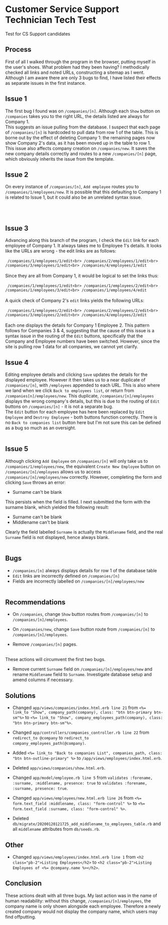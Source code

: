 # Customer Service Support Technician Tech Test
Test for CS Support candidates

## Process

First of all I walked through the program in the browser, putting myself in the user's shoes. What problem had they been having? I methodically checked all links and noted URLs, constructing a sitemap as I went. Although I am aware there are only 3 bugs to find, I have listed their effects as separate issues in the first instance.

## Issue 1

The first bug I found was on `/companies/[n]`. Although each `Show` button on `/companies` takes you to the right URL, the details listed are always for Company 1.
<br>
This suggests an issue pulling from the database. I suspect that each page of `/companies/[n]` is hardcoded to pull data from row 1 of the table. This is borne out by the effect of deleting Company 1: the remaining pages now show Company 2's data, as it has been moved up in the table to row 1.
<br>
This issue also affects company creation on `/companies/new`. It saves the new company details correctly and routes to a new `/companies/[n]` page, which obviously inherits the issue from the template.

## Issue 2

On every instance of `/companies/[n]`, `Add employee` routes you to `/companies/1/employees/new`. It is possible that this defaulting to Company 1 is related to Issue 1, but it could also be an unrelated syntax issue. 

<br><br>

## Issue 3

Advancing along this branch of the program, I check the `Edit` link for each employee of Company 1. It always takes me to Employee 1's details. It looks like the URLs are wrong - the edit links are as follows:
<br><br>```
/companies/1/employees/1/edit<br>
/companies/2/employees/1/edit<br>
/companies/3/employees/1/edit<br>
/companies/4/employees/1/edit```
<br><br>
Since they are all from Company 1, it would be logical to set the links thus:
<br><br>```
/companies/1/employees/1/edit<br>
/companies/1/employees/2/edit<br>
/companies/1/employees/3/edit<br>
/companies/1/employees/4/edit```
<br><br>
A quick check of Company 2's `edit` links yields the following URLs:
<br><br>```
/companies/1/employees/2/edit<br>
/companies/2/employees/2/edit<br>
/companies/3/employees/2/edit<br>
/companies/4/employees/2/edit```
<br><br>
Each one displays the details for Company 1 Employee 2. This pattern follows for Companies 3 & 4, suggesting that the cause of this issue is a syntax issue in the routing of the `Edit` buttons, specifically that the Company and Employee numbers have been switched. However, since the site is pulling row 1 data for all companies, we cannot yet clarify.<br>

## Issue 4

Editing employee details and clicking `Save` updates the details for the displayed employee. However it then takes us to a near duplicate of `/companies/[n]`, with `/employees` appended to each URL. This is also where we land when we click `Back to employees list`, or return from `/companies[n]/employees/new`. This duplicate, `/companies/[n]/employees` displays the wrong company's details, but this is due to the routing of `Edit` buttons on `/companies/[n]` - it is not a separate bug.<br>
The `Edit` button for each employee has here been replaced by `Edit Employee` and `Destroy Employee` - both buttons function correctly. There is no `Back to companies list` button here but I'm not sure this can be defined as a bug so much as an oversight.
<br><br>

## Issue 5

Although clicking `Add Employee` on `/companies/[n]` will only take us to `/companies/1/employees/new`, the equivalent `Create New Employee` button on `/companies/[n]/employees` allows us to access `/companies/[n]/employees/new` correctly. However, completing the form and clicking `Save` throws an error:

* Surname can't be blank<br>

This persists when the field is filled. I next submitted the form with the surname blank, which yielded the following result:

* Surname can't be blank
* Middlename can't be blank<br>

Clearly the field labelled `Surname` is actually the `Middlename` field, and the real `Surname` field is not displayed, hence always blank.
<br><br>

## Bugs

* `/companies/[n]` always displays details for row 1 of the database table
* `Edit` links are incorrectly defined on `/companies/[n]`
* Fields are incorrectly labelled on `/companies/[n]/employees/new`
<br><br>

## Recommendations

* On `/companies`, change `Show` button routes from `/companies/[n]` to `/companies/[n]/employees`.

* On `/companies/new`, change `Save` button route from `/companies/[n]` to `/companies/[n]/employees`.

* Remove `/companies/[n]` pages.

<br>These actions will circumvent the first two bugs.<br>

* Remove current `Surname` field on `/companies/[n]/employees/new` and rename `Middlename` field to `Surname`. Investigate database setup and amend columns if necessary.

## Solutions

* Changed `app/views/companies/index.html.erb line 21` from `<%= link_to "Show", company_path(company), class: "btn btn-primary btn-sm"%>` to `<%= link_to "Show", company_employees_path(company), class: "btn btn-primary btn-sm"%>`.

* Changed `app/controllers/companies_controller.rb line 22` from `redirect_to @company` to `redirect_to company_employees_path(@company)`.

* Added `<%= link_to "Back to companies List", companies_path, class: "btn btn-outline-primary" %>` to `/app/views/employees/index.html.erb`.

* Deleted `app/views/companies/show.html.erb`.

* Changed `app/model/employee.rb line 5` from `validates :forename, :surname, :middlename, presence: true` to `validates :forename, :surname, presence: true`.

* Changed `app/views/employees/new.html.erb line 26` from `<%= form.text_field :middlename, class: "form-control" %>` to `<%= form.text_field :surname, class: "form-control" %>`.

* Deleted `db/migrate/20200120121725_add_middlename_to_employees_table.rb` and all `middlename` attributes from `db/seeds.rb`.

## Other

* Changed `app/views/employees/index.html.erb line 1` from `<h2 class="pb-2">Listing Employees</h2>` to `<h2 class="pb-2">Listing Employees of <%= @company.name %></h2>`.

## Conclusion

These actions dealt with all three bugs. My last action was in the name of human readability: without this change, `/companies/[n]/employees`, the company name is only shown alongside each employee. Therefore a newly created company would not display the company name, which users may find offputting.